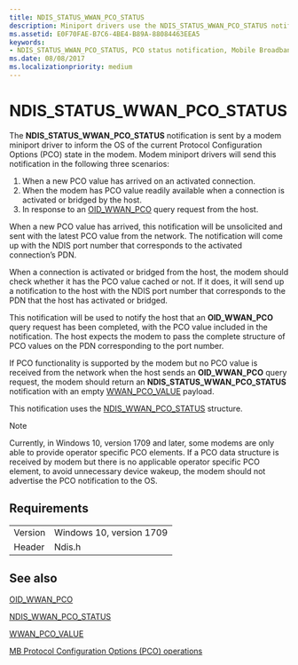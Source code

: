 ```yaml
---
title: NDIS_STATUS_WWAN_PCO_STATUS
description: Miniport drivers use the NDIS_STATUS_WWAN_PCO_STATUS notification to inform the MB service about the completion of a previous OID_WWAN_PCO query request.
ms.assetid: E0F70FAE-B7C6-4BE4-B89A-88084463EEA5
keywords:
- NDIS_STATUS_WWAN_PCO_STATUS, PCO status notification, Mobile Broadband PCO status notification, MB PCO status notification
ms.date: 08/08/2017
ms.localizationpriority: medium
---
```


# NDIS_STATUS_WWAN_PCO_STATUS

The **NDIS_STATUS_WWAN_PCO_STATUS** notification is sent by a modem miniport driver to inform the OS of the current Protocol Configuration Options (PCO) state in the modem. Modem miniport drivers will send this notification in the following three scenarios:

1.	When a new PCO value has arrived on an activated connection.
2.	When the modem has PCO value readily available when a connection is activated or bridged by the host.
3.	In response to an [OID_WWAN_PCO](oid-wwan-pco.md) query request from the host.

When a new PCO value has arrived, this notification will be unsolicited and sent with the latest PCO value from the network. The notification will come up with the NDIS port number that corresponds to the activated connection’s PDN.

When a connection is activated or bridged from the host, the modem should check whether it has the PCO value cached or not. If it does, it will send up a notification to the host with the NDIS port number that corresponds to the PDN that the host has activated or bridged.

This notification will be used to notify the host that an **OID_WWAN_PCO** query request has been completed, with the PCO value included in the notification. The host expects the modem to pass the complete structure of PCO values on the PDN corresponding to the port number.

If PCO functionality is supported by the modem but no PCO value is received from the network when the host sends an **OID_WWAN_PCO** query request, the modem should return an **NDIS_STATUS_WWAN_PCO_STATUS** notification with an empty [WWAN_PCO_VALUE](https://docs.microsoft.com/windows-hardware/drivers/ddi/content/wwan/ns-wwan-_wwan_pco_value) payload. 

This notification uses the [NDIS_WWAN_PCO_STATUS](https://docs.microsoft.com/windows-hardware/drivers/ddi/content/ndiswwan/ns-ndiswwan-_ndis_wwan_pco_status) structure.

> [!NOTE]
> Currently, in Windows 10, version 1709 and later, some modems are only able to provide operator specific PCO elements. If a PCO data structure is received by modem but there is no applicable operator specific PCO element, to avoid unnecessary device wakeup, the modem should not advertise the PCO notification to the OS. 

## Requirements

| | |
| --- | --- |
| Version | Windows 10, version 1709 |
| Header | Ndis.h |

## See also

[OID_WWAN_PCO](oid-wwan-pco.md)

[NDIS_WWAN_PCO_STATUS](https://docs.microsoft.com/windows-hardware/drivers/ddi/content/ndiswwan/ns-ndiswwan-_ndis_wwan_pco_status)

[WWAN_PCO_VALUE](https://docs.microsoft.com/windows-hardware/drivers/ddi/content/wwan/ns-wwan-_wwan_pco_value)

[MB Protocol Configuration Options (PCO) operations](mb-protocol-configuration-options-pco-operations.md)
